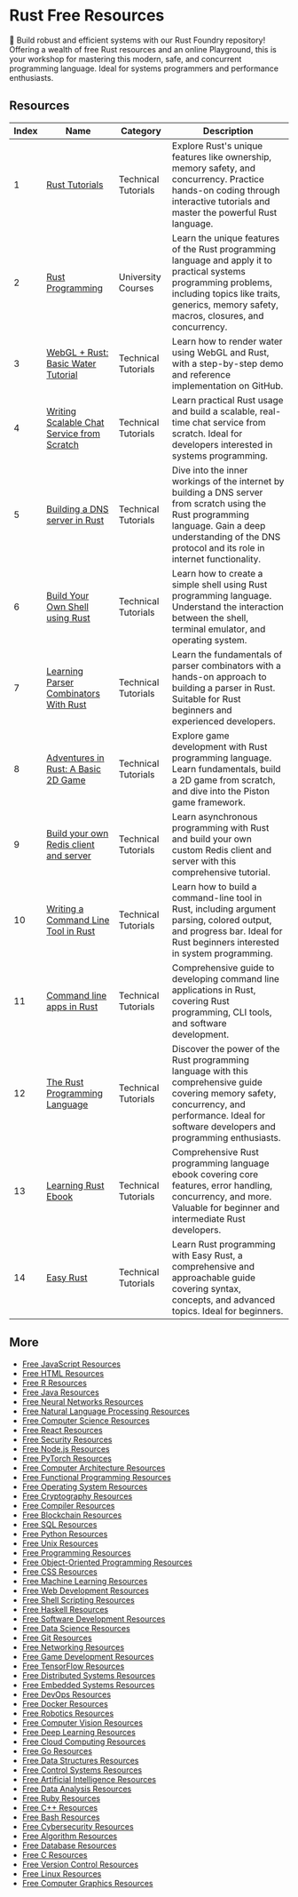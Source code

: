 # Rust Free Resources

🦀 Build robust and efficient systems with our Rust Foundry repository! Offering a wealth of free Rust resources and an online Playground, this is your workshop for mastering this modern, safe, and concurrent programming language. Ideal for systems programmers and performance enthusiasts.

## Resources

|   Index | Name                                                                                                                | Category            | Description                                                                                                                                                                                                   |
|---------|---------------------------------------------------------------------------------------------------------------------|---------------------|---------------------------------------------------------------------------------------------------------------------------------------------------------------------------------------------------------------|
|       1 | [Rust Tutorials](https://getvm.io/tutorials/rust-tutorials)                                                         | Technical Tutorials | Explore Rust's unique features like ownership, memory safety, and concurrency. Practice hands-on coding through interactive tutorials and master the powerful Rust language.                                  |
|       2 | [Rust Programming](https://getvm.io/tutorials/cis-198-rust-programming-upenn)                                       | University Courses  | Learn the unique features of the Rust programming language and apply it to practical systems programming problems, including topics like traits, generics, memory safety, macros, closures, and concurrency.  |
|       3 | [WebGL + Rust: Basic Water Tutorial](https://getvm.io/tutorials/webgl-rust-basic-water-tutorial)                    | Technical Tutorials | Learn how to render water using WebGL and Rust, with a step-by-step demo and reference implementation on GitHub.                                                                                              |
|       4 | [Writing Scalable Chat Service from Scratch](https://getvm.io/tutorials/writing-scalable-chat-service-from-scratch) | Technical Tutorials | Learn practical Rust usage and build a scalable, real-time chat service from scratch. Ideal for developers interested in systems programming.                                                                 |
|       5 | [Building a DNS server in Rust](https://getvm.io/tutorials/building-a-dns-server-in-rust)                           | Technical Tutorials | Dive into the inner workings of the internet by building a DNS server from scratch using the Rust programming language. Gain a deep understanding of the DNS protocol and its role in internet functionality. |
|       6 | [Build Your Own Shell using Rust](https://getvm.io/tutorials/build-your-own-shell-using-rust)                       | Technical Tutorials | Learn how to create a simple shell using Rust programming language. Understand the interaction between the shell, terminal emulator, and operating system.                                                    |
|       7 | [Learning Parser Combinators With Rust](https://getvm.io/tutorials/learning-parser-combinators-with-rust)           | Technical Tutorials | Learn the fundamentals of parser combinators with a hands-on approach to building a parser in Rust. Suitable for Rust beginners and experienced developers.                                                   |
|       8 | [Adventures in Rust: A Basic 2D Game](https://getvm.io/tutorials/adventures-in-rust-a-basic-2d-game)                | Technical Tutorials | Explore game development with Rust programming language. Learn fundamentals, build a 2D game from scratch, and dive into the Piston game framework.                                                           |
|       9 | [Build your own Redis client and server](https://getvm.io/tutorials/build-your-own-redis-client-and-server)         | Technical Tutorials | Learn asynchronous programming with Rust and build your own custom Redis client and server with this comprehensive tutorial.                                                                                  |
|      10 | [Writing a Command Line Tool in Rust](https://getvm.io/tutorials/writing-a-command-line-tool-in-rust)               | Technical Tutorials | Learn how to build a command-line tool in Rust, including argument parsing, colored output, and progress bar. Ideal for Rust beginners interested in system programming.                                      |
|      11 | [Command line apps in Rust](https://getvm.io/tutorials/command-line-apps-in-rust)                                   | Technical Tutorials | Comprehensive guide to developing command line applications in Rust, covering Rust programming, CLI tools, and software development.                                                                          |
|      12 | [The Rust Programming Language](https://getvm.io/tutorials/the-rust-programming-language)                           | Technical Tutorials | Discover the power of the Rust programming language with this comprehensive guide covering memory safety, concurrency, and performance. Ideal for software developers and programming enthusiasts.            |
|      13 | [Learning Rust Ebook](https://getvm.io/tutorials/learning-rust-ebook)                                               | Technical Tutorials | Comprehensive Rust programming language ebook covering core features, error handling, concurrency, and more. Valuable for beginner and intermediate Rust developers.                                          |
|      14 | [Easy Rust](https://getvm.io/tutorials/easy-rust)                                                                   | Technical Tutorials | Learn Rust programming with Easy Rust, a comprehensive and approachable guide covering syntax, concepts, and advanced topics. Ideal for beginners.                                                            |

## More

- [Free JavaScript Resources](https://github.com/getvmio/free-javascript-resources)
- [Free HTML Resources](https://github.com/getvmio/free-html-resources)
- [Free R Resources](https://github.com/getvmio/free-r-resources)
- [Free Java Resources](https://github.com/getvmio/free-java-resources)
- [Free Neural Networks Resources](https://github.com/getvmio/free-neural-networks-resources)
- [Free Natural Language Processing Resources](https://github.com/getvmio/free-natural-language-processing-resources)
- [Free Computer Science Resources](https://github.com/getvmio/free-computer-science-resources)
- [Free React Resources](https://github.com/getvmio/free-react-resources)
- [Free Security Resources](https://github.com/getvmio/free-security-resources)
- [Free Node.js Resources](https://github.com/getvmio/free-node-js-resources)
- [Free PyTorch Resources](https://github.com/getvmio/free-pytorch-resources)
- [Free Computer Architecture Resources](https://github.com/getvmio/free-computer-architecture-resources)
- [Free Functional Programming Resources](https://github.com/getvmio/free-functional-programming-resources)
- [Free Operating System Resources](https://github.com/getvmio/free-operating-system-resources)
- [Free Cryptography Resources](https://github.com/getvmio/free-cryptography-resources)
- [Free Compiler Resources](https://github.com/getvmio/free-compiler-resources)
- [Free Blockchain Resources](https://github.com/getvmio/free-blockchain-resources)
- [Free SQL Resources](https://github.com/getvmio/free-sql-resources)
- [Free Python Resources](https://github.com/getvmio/free-python-resources)
- [Free Unix Resources](https://github.com/getvmio/free-unix-resources)
- [Free Programming Resources](https://github.com/getvmio/free-programming-resources)
- [Free Object-Oriented Programming Resources](https://github.com/getvmio/free-object-oriented-programming-resources)
- [Free CSS Resources](https://github.com/getvmio/free-css-resources)
- [Free Machine Learning Resources](https://github.com/getvmio/free-machine-learning-resources)
- [Free Web Development Resources](https://github.com/getvmio/free-web-development-resources)
- [Free Shell Scripting Resources](https://github.com/getvmio/free-shell-scripting-resources)
- [Free Haskell Resources](https://github.com/getvmio/free-haskell-resources)
- [Free Software Development Resources](https://github.com/getvmio/free-software-development-resources)
- [Free Data Science Resources](https://github.com/getvmio/free-data-science-resources)
- [Free Git Resources](https://github.com/getvmio/free-git-resources)
- [Free Networking Resources](https://github.com/getvmio/free-networking-resources)
- [Free Game Development Resources](https://github.com/getvmio/free-game-development-resources)
- [Free TensorFlow Resources](https://github.com/getvmio/free-tensorflow-resources)
- [Free Distributed Systems Resources](https://github.com/getvmio/free-distributed-systems-resources)
- [Free Embedded Systems Resources](https://github.com/getvmio/free-embedded-systems-resources)
- [Free DevOps Resources](https://github.com/getvmio/free-devops-resources)
- [Free Docker Resources](https://github.com/getvmio/free-docker-resources)
- [Free Robotics Resources](https://github.com/getvmio/free-robotics-resources)
- [Free Computer Vision Resources](https://github.com/getvmio/free-computer-vision-resources)
- [Free Deep Learning Resources](https://github.com/getvmio/free-deep-learning-resources)
- [Free Cloud Computing Resources](https://github.com/getvmio/free-cloud-computing-resources)
- [Free Go Resources](https://github.com/getvmio/free-go-resources)
- [Free Data Structures Resources](https://github.com/getvmio/free-data-structures-resources)
- [Free Control Systems Resources](https://github.com/getvmio/free-control-systems-resources)
- [Free Artificial Intelligence Resources](https://github.com/getvmio/free-artificial-intelligence-resources)
- [Free Data Analysis Resources](https://github.com/getvmio/free-data-analysis-resources)
- [Free Ruby Resources](https://github.com/getvmio/free-ruby-resources)
- [Free C++ Resources](https://github.com/getvmio/free-cpp-resources)
- [Free Bash Resources](https://github.com/getvmio/free-bash-resources)
- [Free Cybersecurity Resources](https://github.com/getvmio/free-cybersecurity-resources)
- [Free Algorithm Resources](https://github.com/getvmio/free-algorithm-resources)
- [Free Database Resources](https://github.com/getvmio/free-database-resources)
- [Free C Resources](https://github.com/getvmio/free-c-resources)
- [Free Version Control Resources](https://github.com/getvmio/free-version-control-resources)
- [Free Linux Resources](https://github.com/getvmio/free-linux-resources)
- [Free Computer Graphics Resources](https://github.com/getvmio/free-computer-graphics-resources)
